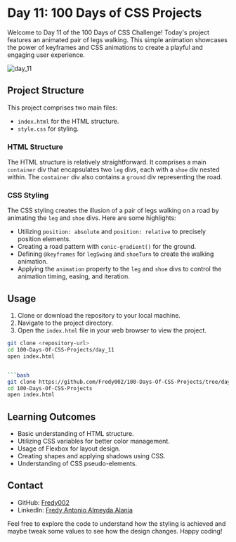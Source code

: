 # Day 11: 100 Days of CSS Projects

Welcome to Day 11 of the 100 Days of CSS Challenge! Today's project features an animated pair of legs walking. This simple animation showcases the power of keyframes and CSS animations to create a playful and engaging user experience.

![day_11](https://github.com/Fredy002/100-Days-Of-CSS-Projects/assets/104151778/ea8ff44b-a52e-49b8-a1fd-dcef52c01353)

## Project Structure

This project comprises two main files:

- `index.html` for the HTML structure.
- `style.css` for styling.

### HTML Structure

The HTML structure is relatively straightforward. It comprises a main `container` div that encapsulates two `leg` divs, each with a `shoe` div nested within. The `container` div also contains a `ground` div representing the road.

### CSS Styling

The CSS styling creates the illusion of a pair of legs walking on a road by animating the `leg` and `shoe` divs. Here are some highlights:

- Utilizing `position: absolute` and `position: relative` to precisely position elements.
- Creating a road pattern with `conic-gradient()` for the ground.
- Defining `@keyframes` for `legSwing` and `shoeTurn` to create the walking animation.
- Applying the `animation` property to the `leg` and `shoe` divs to control the animation timing, easing, and iteration.

## Usage

1. Clone or download the repository to your local machine.
2. Navigate to the project directory.
3. Open the `index.html` file in your web browser to view the project.

```bash
git clone <repository-url>
cd 100-Days-Of-CSS-Projects/day_11
open index.html


```bash
git clone https://github.com/Fredy002/100-Days-Of-CSS-Projects/tree/day_11-20/day_11
cd 100-Days-Of-CSS-Projects
open index.html
```
## Learning Outcomes
- Basic understanding of HTML structure.
- Utilizing CSS variables for better color management.
- Usage of Flexbox for layout design.
- Creating shapes and applying shadows using CSS.
- Understanding of CSS pseudo-elements.

## Contact

- GitHub: [Fredy002](https://github.com/Fredy002)
- LinkedIn: [Fredy Antonio Almeyda Alania](https://www.linkedin.com/in/fredy-antonio-almeyda-alania/)

Feel free to explore the code to understand how the styling is achieved and maybe tweak some values to see how the design changes. Happy coding!
